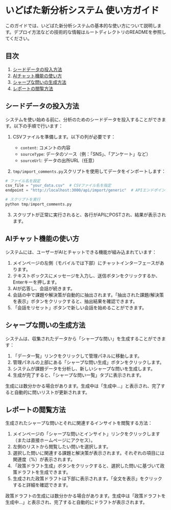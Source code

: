# いどばた新分析システム 使い方ガイド

このガイドでは、いどばた新分析システムの基本的な使い方について説明します。デプロイ方法などの技術的な情報はルートディレクトリのREADMEを参照してください。

## 目次

1. [シードデータの投入方法](#シードデータの投入方法)
2. [AIチャット機能の使い方](#aiチャット機能の使い方)
3. [シャープな問いの生成方法](#シャープな問いの生成方法)
4. [レポートの閲覧方法](#レポートの閲覧方法)

## シードデータの投入方法

システムを使い始める前に、分析のためのシードデータを投入することができます。以下の手順で行います：

1. CSVファイルを準備します。以下の列が必要です：
   - `content`: コメントの内容
   - `sourceType`: データのソース（例：「SNS」、「アンケート」など）
   - `sourceUrl`: データの出所URL（任意）

2. `tmp/import_comments.py`スクリプトを使用してデータをインポートします：

```python
# ファイル名を設定
csv_file = "your_data.csv"  # CSVファイル名を指定
endpoint = "http://localhost:3000/api/import/generic"  # APIエンドポイント

# スクリプトを実行
python tmp/import_comments.py
```

3. スクリプトが正常に実行されると、各行がAPIにPOSTされ、結果が表示されます。

## AIチャット機能の使い方

システムには、ユーザーがAIとチャットできる機能が組み込まれています：

1. メインページの左側（モバイルでは下部）にチャットインターフェースがあります。
2. テキストボックスにメッセージを入力し、送信ボタンをクリックするか、Enterキーを押します。
3. AIが応答し、会話が続きます。
4. 会話の中で課題や解決策が自動的に抽出されます。「抽出された課題/解決策を表示」ボタンをクリックすると、抽出結果を確認できます。
5. 「会話をリセット」ボタンで新しい会話を始めることができます。

## シャープな問いの生成方法

システムは、収集されたデータから「シャープな問い」を生成することができます：

1. 「データ一覧」リンクをクリックして管理パネルに移動します。
2. 管理パネルの上部にある「シャープな問い生成」ボタンをクリックします。
3. システムが課題データを分析し、新しいシャープな問いを生成します。
4. 生成が完了すると、「シャープな問い一覧」タブに表示されます。

生成には数分かかる場合があります。生成中は「生成中...」と表示され、完了すると自動的に問いリストが更新されます。

## レポートの閲覧方法

生成されたシャープな問いとそれに関連するインサイトを閲覧する方法：

1. メインページの「シャープな問いとインサイト」リンクをクリックします（または直接ホームページにアクセス）。
2. 左側のリストから閲覧したい問いを選択します。
3. 選択した問いに関連する課題と解決策が表示されます。それぞれの項目には関連度（%）が表示されます。
4. 「政策ドラフト生成」ボタンをクリックすると、選択した問いに基づいて政策ドラフトを生成できます。
5. 生成された政策ドラフトは下部に表示されます。「全文を表示」をクリックすると詳細を確認できます。

政策ドラフトの生成には数分かかる場合があります。生成中は「政策ドラフトを生成中...」と表示され、完了すると自動的にドラフトが表示されます。
